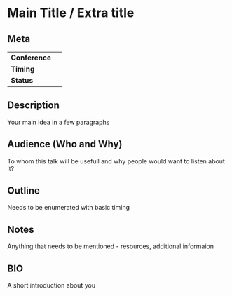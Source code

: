 # Main Title / Extra title

## Meta

| | |
|-|-|
| **Conference** | <INSERT NAME> |
| **Timing** | <INSERT TIMING> |
| **Status** | <INSERT STATUS> |

## Description

Your main idea in a few paragraphs

## Audience (Who and Why)

To whom this talk will be usefull and why people would want to listen about it?

## Outline

Needs to be enumerated with basic timing

## Notes

Anything that needs to be mentioned - resources, additional informaion

## BIO

A short introduction about you
